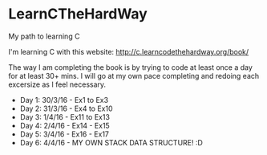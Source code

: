 # LearnCTheHardWay
My path to learning C

I'm learning C with this website: http://c.learncodethehardway.org/book/

The way I am completing the book is by trying to code at least once a day for at least 30+ mins.
I will go at my own pace completing and redoing each excersize as I feel necessary.

- Day 1: 30/3/16 - Ex1 to Ex3
- Day 2: 31/3/16 - Ex4 to Ex10
- Day 3: 1/4/16 - Ex11 to Ex13
- Day 4: 2/4/16 - Ex14 - Ex15
- Day 5: 3/4/16 - Ex16 - Ex17
- Day 6: 4/4/16 - MY OWN STACK DATA STRUCTURE! :D
